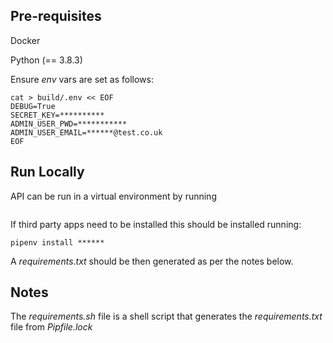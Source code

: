 ## Pre-requisites

Docker

Python (== 3.8.3)

Ensure *env* vars are set as follows:

```
cat > build/.env << EOF
DEBUG=True
SECRET_KEY=**********
ADMIN_USER_PWD=***********
ADMIN_USER_EMAIL=******@test.co.uk
EOF
```

## Run Locally

API can be run in a virtual environment by running

```

```

If third party apps need to be installed this should be installed running:

`pipenv install ******`

A *requirements.txt* should be then generated as per the notes below.

## Notes

The *requirements.sh* file is a shell script that generates the *requirements.txt* file from *Pipfile.lock*
